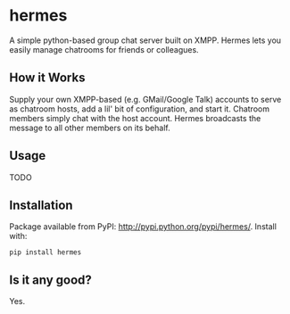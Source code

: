 # hermes

A simple python-based group chat server built on XMPP. Hermes lets you easily manage chatrooms for friends or colleagues.

## How it Works

Supply your own XMPP-based (e.g. GMail/Google Talk) accounts to serve as chatroom hosts, add a lil' bit of configuration, and start it. Chatroom members simply chat with the host account. Hermes broadcasts the message to all other members on its behalf.

## Usage

TODO

## Installation

Package available from PyPI: <http://pypi.python.org/pypi/hermes/>. Install with:

    pip install hermes
    
## Is it any good?

Yes.
